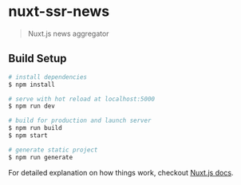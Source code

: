 # nuxt-ssr-news

> Nuxt.js news aggregator

## Build Setup

``` bash
# install dependencies
$ npm install

# serve with hot reload at localhost:5000
$ npm run dev

# build for production and launch server
$ npm run build
$ npm start

# generate static project
$ npm run generate
```

For detailed explanation on how things work, checkout [Nuxt.js docs](https://nuxtjs.org).
